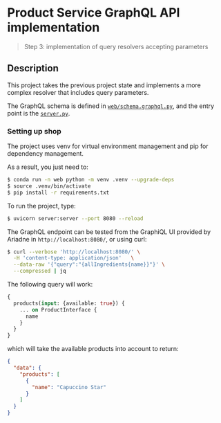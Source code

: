 # Product Service GraphQL API implementation
> Step 3: implementation of query resolvers accepting parameters

## Description

This project takes the previous project state and implements a more complex resolver that includes query parameters.

The GraphQL schema is defined in [`web/schema.graphql.py`](./web/schema.py), and the entry point is the [`server.py`](server.py).


### Setting up shop

The project uses venv for virtual environment management and pip for dependency management.

As a result, you just need to:

```bash
$ conda run -n web python -m venv .venv --upgrade-deps
$ source .venv/bin/activate
$ pip install -r requirements.txt
```


To run the project, type:

```bash
$ uvicorn server:server --port 8080 --reload
```

The GraphQL endpoint can be tested from the GraphiQL UI provided by Ariadne in `http://localhost:8080/`, or using curl:

```bash
$ curl --verbose 'http://localhost:8080/' \
  -H 'content-type: application/json'   \
  --data-raw '{"query":"{allIngredients{name}}"}' \
  --compressed | jq
```

The following query will work:

```graphql
{
  products(input: {available: true}) {
    ... on ProductInterface {
      name
    }
  }
}
```

which will take the available products into account to return:

```json
{
  "data": {
    "products": [
      {
        "name": "Capuccino Star"
      }
    ]
  }
}
```